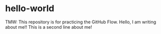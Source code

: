 # hello-world
TMW: This repository is for practicing the GitHub Flow.
Hello, I am writing about me!!
This is a second line about me!
